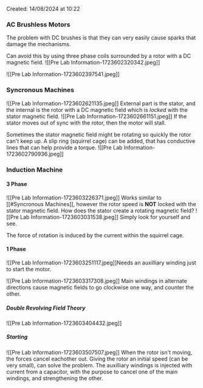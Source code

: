 Created: 14/08/2024 at 10:22

### AC Brushless Motors
The problem with DC brushes is that they can very easily cause sparks that damage the mechanisms.

Can avoid this by using three phase coils surrounded by a rotor with a DC magnetic field.
![[Pre Lab Information-1723602320342.jpeg]]

![[Pre Lab Information-1723602397541.jpeg]]

### Syncronous Machines
![[Pre Lab Information-1723602621135.jpeg]]
External part is the stator, and the internal is the rotor with a DC magnetic field which is *locked* with the stator magnetic field.
![[Pre Lab Information-1723602661151.jpeg]]
If the stator moves out of sync with the rotor, then the motor will stall.

Sometimes the stator magnetic field might be rotating so quickly the rotor can't keep up. A slip ring (squirrel cage) can be added, that has conductive lines that can help provide a torque. 
![[Pre Lab Information-1723602790936.jpeg]]

### Induction Machine
#### 3 Phase
![[Pre Lab Information-1723603226371.jpeg]]
Works similar to [[#Syncronous Machines]], however the rotor speed is **NOT** locked with the stator magnetic field. How does the stator create a rotating magnetic field?
![[Pre Lab Information-1723603031538.jpeg]]
Simply look for yourself and see.


The force of rotation is induced by the current within the squirrel cage.

#### 1 Phase
![[Pre Lab Information-1723603251117.jpeg]]Needs an auxilliary winding just to start the motor.

![[Pre Lab Information-1723603317308.jpeg]]
Main windings in alternate directions cause magnetic fields to go clockwise one way, and counter the other. 
##### Double Revolving Field Theory
![[Pre Lab Information-1723603404432.jpeg]]
##### Starting
![[Pre Lab Information-1723603507507.jpeg]]
When the rotor isn't moving, the forces cancel eachother out. Giving the rotor an initial speed (can be very small), can solve the problem. The auxilliary windings is injected with current from a capacitor, with the purpose to cancel one of the main windings, and strengthening the other.